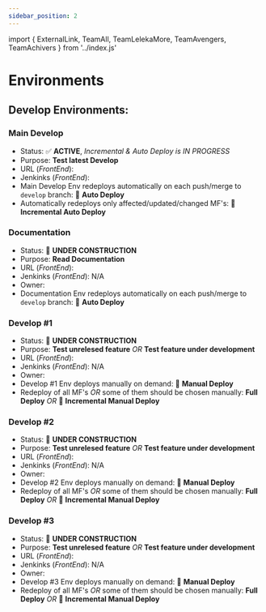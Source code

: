 ```yaml
---
sidebar_position: 2
---
```


import { ExternalLink, TeamAll, TeamLelekaMore, TeamAvengers, TeamAchivers } from '../index.js'

# Environments

## Develop Environments:

### Main Develop

- Status: ✅ **ACTIVE**, _Incremental & Auto Deploy is IN PROGRESS_
- Purpose: **Test latest Develop**
- URL (_FrontEnd_): <ExternalLink url="https://dev-audra.dev.topazdigital.cloud"/>
- Jenkinks (_FrontEnd_): <ExternalLink url="https://jenkins.dev.topazdigital.cloud/view/Audra-Dev/job/Audra-front/"/>
- Main Develop Env redeploys automatically on each push/merge to `develop` branch: 🚀 **Auto Deploy**
- Automatically redeploys only affected/updated/changed MF's: 🚀 **Incremental Auto Deploy**

### Documentation

- Status: 🚧 **UNDER CONSTRUCTION**
- Purpose: **Read Documentation**
- URL (_FrontEnd_): <ExternalLink url="https://dev-audra-docs.dev.topazdigital.cloud"/>
- Jenkinks (_FrontEnd_): N/A
- Owner: <TeamAll/>
- Documentation Env redeploys automatically on each push/merge to `develop` branch: 🚀 **Auto Deploy**

### Develop #1

- Status: 🚧 **UNDER CONSTRUCTION**
- Purpose: **Test unrelesed feature** _OR_ **Test feature under development**
- URL (_FrontEnd_): <ExternalLink url="https://dev-audra-1.dev.topazdigital.cloud"/>
- Jenkinks (_FrontEnd_): N/A
- Owner: <TeamLelekaMore/>
- Develop #1 Env deploys manually on demand: 🛵 **Manual Deploy**
- Redeploy of all MF's _OR_ some of them should be chosen manually: **Full Deploy** _OR_ 🛵 **Incremental Manual Deploy**

### Develop #2

- Status: 🚧 **UNDER CONSTRUCTION**
- Purpose: **Test unrelesed feature** _OR_ **Test feature under development**
- URL (_FrontEnd_): <ExternalLink url="https://dev-audra-2.dev.topazdigital.cloud"/>
- Jenkinks (_FrontEnd_): N/A
- Owner: <TeamAvengers/>
- Develop #2 Env deploys manually on demand: 🛵 **Manual Deploy**
- Redeploy of all MF's _OR_ some of them should be chosen manually: **Full Deploy** _OR_ 🛵 **Incremental Manual Deploy**

### Develop #3

- Status: 🚧 **UNDER CONSTRUCTION**
- Purpose: **Test unrelesed feature** _OR_ **Test feature under development**
- URL (_FrontEnd_): <ExternalLink url="https://dev-audra-3.dev.topazdigital.cloud"/>
- Jenkinks (_FrontEnd_): N/A
- Owner: <TeamAchivers/>
- Develop #3 Env deploys manually on demand: 🛵 **Manual Deploy**
- Redeploy of all MF's _OR_ some of them should be chosen manually: **Full Deploy** _OR_ 🛵 **Incremental Manual Deploy**
